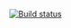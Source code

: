 [![Build status](https://ci.appveyor.com/api/projects/status/tg0lek7yjmi3vd5r?svg=true)](https://ci.appveyor.com/project/AnastasiaCymbalyuk77753/testing)